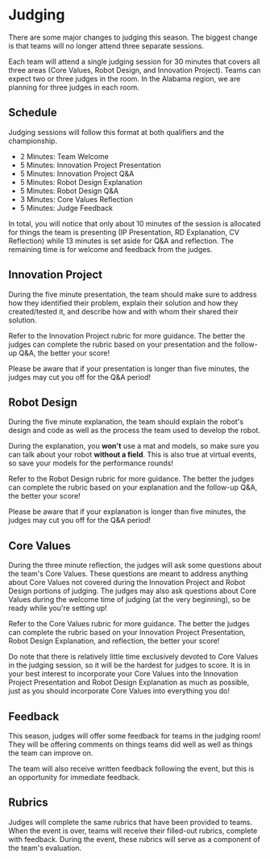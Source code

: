 # Judging

There are some major changes to judging this season. The biggest change is that teams will no longer attend three separate sessions.

Each team will attend a single judging session for 30 minutes that covers all three areas (Core Values, Robot Design, and Innovation Project). Teams can expect two or three judges in the room. In the Alabama region, we are planning for three judges in each room.


## Schedule

Judging sessions will follow this format at both qualifiers and the championship.

- 2 Minutes: Team Welcome
- 5 Minutes: Innovation Project Presentation
- 5 Minutes: Innovation Project Q&A
- 5 Minutes: Robot Design Explanation
- 5 Minutes: Robot Design Q&A
- 3 Minutes: Core Values Reflection
- 5 Minutes: Judge Feedback

In total, you will notice that only about 10 minutes of the session is allocated for things the team is presenting (IP Presentation, RD Explanation, CV Reflection) while 13 minutes is set aside for Q&A and reflection. The remaining time is for welcome and feedback from the judges.


## Innovation Project

During the five minute presentation, the team should make sure to address how they identified their problem, explain their solution and how they created/tested it, and describe how and with whom their shared their solution.

Refer to the Innovation Project rubric for more guidance. The better the judges can complete the rubric based on your presentation and the follow-up Q&A, the better your score!

Please be aware that if your presentation is longer than five minutes, the judges may cut you off for the Q&A period!


## Robot Design

During the five minute explanation, the team should explain the robot's design and code as well as the process the team used to develop the robot.

During the explanation, you **won't** use a mat and models, so make sure you can talk about your robot **without a field**. This is also true at virtual events, so save your models for the performance rounds!

Refer to the Robot Design rubric for more guidance. The better the judges can complete the rubric based on your explanation and the follow-up Q&A, the better your score!

Please be aware that if your explanation is longer than five minutes, the judges may cut you off for the Q&A period!


## Core Values

During the three minute reflection, the judges will ask some questions about the team's Core Values. These questions are meant to address anything about Core Values not covered during the Innovation Project and Robot Design portions of judging. The judges may also ask questions about Core Values during the welcome time of judging (at the very beginning), so be ready while you're setting up!

Refer to the Core Values rubric for more guidance. The better the judges can complete the rubric based on your Innovation Project Presentation, Robot Design Explanation, and reflection, the better your score!

Do note that there is relatively little time exclusively devoted to Core Values in the judging session, so it will be the hardest for judges to score. It is in your best interest to incorporate your Core Values into the Innovation Project Presentation and Robot Design Explanation as much as possible, just as you should incorporate Core Values into everything you do!


## Feedback

This season, judges will offer some feedback for teams in the judging room! They will be offering comments on things teams did well as well as things the team can improve on.

The team will also receive written feedback following the event, but this is an opportunity for immediate feedback.


## Rubrics

Judges will complete the same rubrics that have been provided to teams. When the event is over, teams will receive their filled-out rubrics, complete with feedback. During the event, these rubrics will serve as a component of the team's evaluation.
